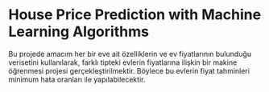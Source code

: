 # House Price Prediction with Machine Learning Algorithms

Bu projede amacım her bir eve ait özelliklerin ve ev fiyatlarının bulunduğu verisetini kullanılarak, farklı tipteki evlerin fiyatlarına ilişkin bir makine öğrenmesi 
projesi gerçekleştirilmektir. Böylece bu evlerin fiyat tahminleri minimum hata oranları ile yapılabilecektir.
